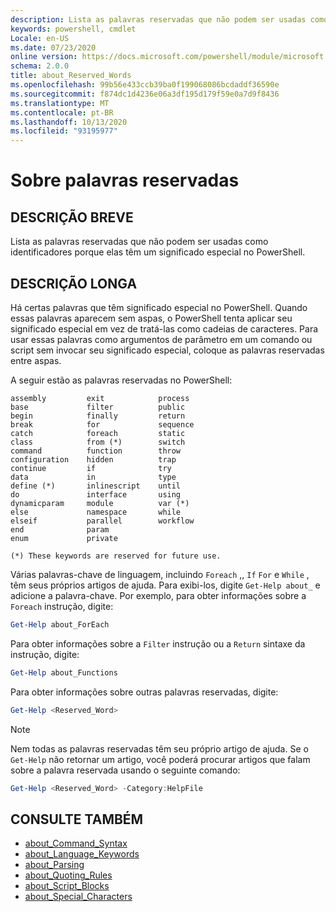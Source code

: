 ```yaml
---
description: Lista as palavras reservadas que não podem ser usadas como identificadores porque elas têm um significado especial no PowerShell.
keywords: powershell, cmdlet
Locale: en-US
ms.date: 07/23/2020
online version: https://docs.microsoft.com/powershell/module/microsoft.powershell.core/about/about_reserved_words?view=powershell-5.1&WT.mc_id=ps-gethelp
schema: 2.0.0
title: about_Reserved_Words
ms.openlocfilehash: 99b56e433ccb39ba0f199068086bcdaddf36590e
ms.sourcegitcommit: f874dc1d4236e06a3df195d179f59e0a7d9f8436
ms.translationtype: MT
ms.contentlocale: pt-BR
ms.lasthandoff: 10/13/2020
ms.locfileid: "93195977"
---
```

# <a name="about-reserved-words"></a>Sobre palavras reservadas

## <a name="short-description"></a>DESCRIÇÃO BREVE
Lista as palavras reservadas que não podem ser usadas como identificadores porque elas têm um significado especial no PowerShell.

## <a name="long-description"></a>DESCRIÇÃO LONGA

Há certas palavras que têm significado especial no PowerShell. Quando essas palavras aparecem sem aspas, o PowerShell tenta aplicar seu significado especial em vez de tratá-las como cadeias de caracteres. Para usar essas palavras como argumentos de parâmetro em um comando ou script sem invocar seu significado especial, coloque as palavras reservadas entre aspas.

A seguir estão as palavras reservadas no PowerShell:

```
assembly         exit            process
base             filter          public
begin            finally         return
break            for             sequence
catch            foreach         static
class            from (*)        switch
command          function        throw
configuration    hidden          trap
continue         if              try
data             in              type
define (*)       inlinescript    until
do               interface       using
dynamicparam     module          var (*)
else             namespace       while
elseif           parallel        workflow
end              param
enum             private

(*) These keywords are reserved for future use.
```

Várias palavras-chave de linguagem, incluindo `Foreach` ,, `If` `For` e `While` , têm seus próprios artigos de ajuda. Para exibi-los, digite `Get-Help about_` e adicione a palavra-chave. Por exemplo, para obter informações sobre a `Foreach` instrução, digite:

```powershell
Get-Help about_ForEach
```

Para obter informações sobre a `Filter` instrução ou a `Return` sintaxe da instrução, digite:

```powershell
Get-Help about_Functions
```

Para obter informações sobre outras palavras reservadas, digite:

```powershell
Get-Help <Reserved_Word>
```

> [!NOTE]
> Nem todas as palavras reservadas têm seu próprio artigo de ajuda. Se o `Get-Help` não retornar um artigo, você poderá procurar artigos que falam sobre a palavra reservada usando o seguinte comando:
>
> ```powershell
> Get-Help <Reserved_Word> -Category:HelpFile
> ```

## <a name="see-also"></a>CONSULTE TAMBÉM

- [about_Command_Syntax](about_Command_Syntax.md)
- [about_Language_Keywords](about_Language_Keywords.md)
- [about_Parsing](about_Parsing.md)
- [about_Quoting_Rules](about_Quoting_Rules.md)
- [about_Script_Blocks](about_Script_Blocks.md)
- [about_Special_Characters](about_Special_Characters.md)
